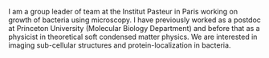 I am a group leader of team at the Institut Pasteur in Paris working on growth of bacteria using microscopy.  I have previously worked as a postdoc at Princeton University (Molecular Biology Department) and before that as a physicist in theoretical soft condensed matter physics.  We are interested in imaging sub-cellular structures and protein-localization in bacteria.
